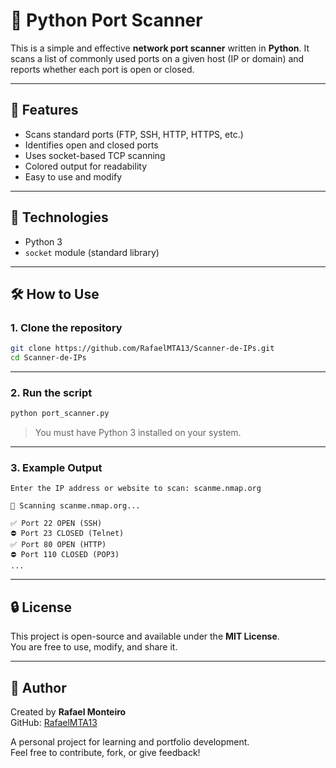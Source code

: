 # 🔎 Python Port Scanner

This is a simple and effective **network port scanner** written in **Python**. It scans a list of commonly used ports on a given host (IP or domain) and reports whether each port is open or closed.

---

## 🚀 Features

- Scans standard ports (FTP, SSH, HTTP, HTTPS, etc.)
- Identifies open and closed ports
- Uses socket-based TCP scanning
- Colored output for readability
- Easy to use and modify

---

## 🧠 Technologies

- Python 3
- `socket` module (standard library)

---

## 🛠️ How to Use

### 1. Clone the repository

```bash
git clone https://github.com/RafaelMTA13/Scanner-de-IPs.git
cd Scanner-de-IPs
```

---

### 2. Run the script

```bash
python port_scanner.py
```

> You must have Python 3 installed on your system.

---

### 3. Example Output

```
Enter the IP address or website to scan: scanme.nmap.org

🔎 Scanning scanme.nmap.org...

✅ Port 22 OPEN (SSH)
⛔ Port 23 CLOSED (Telnet)
✅ Port 80 OPEN (HTTP)
⛔ Port 110 CLOSED (POP3)
...
```

---

## 🔒 License

This project is open-source and available under the **MIT License**.  
You are free to use, modify, and share it.

---

## 👤 Author

Created by **Rafael Monteiro**  
GitHub: [RafaelMTA13](https://github.com/RafaelMTA13)

A personal project for learning and portfolio development.  
Feel free to contribute, fork, or give feedback!
